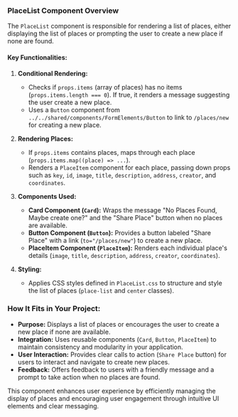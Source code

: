 ### PlaceList Component Overview

The `PlaceList` component is responsible for rendering a list of places, either displaying the list of places or prompting the user to create a new place if none are found.

#### Key Functionalities:

1. **Conditional Rendering:**
   - Checks if `props.items` (array of places) has no items (`props.items.length === 0`). If true, it renders a message suggesting the user create a new place.
   - Uses a `Button` component from `../../shared/components/FormElements/Button` to link to `/places/new` for creating a new place.

2. **Rendering Places:**
   - If `props.items` contains places, maps through each place (`props.items.map((place) => ...`).
   - Renders a `PlaceItem` component for each place, passing down props such as `key`, `id`, `image`, `title`, `description`, `address`, `creator`, and `coordinates`.

3. **Components Used:**
   - **Card Component (`Card`):** Wraps the message "No Places Found, Maybe create one?" and the "Share Place" button when no places are available.
   - **Button Component (`Button`):** Provides a button labeled "Share Place" with a link (`to="/places/new"`) to create a new place.
   - **PlaceItem Component (`PlaceItem`):** Renders each individual place's details (`image`, `title`, `description`, `address`, `creator`, `coordinates`).

4. **Styling:**
   - Applies CSS styles defined in `PlaceList.css` to structure and style the list of places (`place-list` and `center` classes).

### How It Fits in Your Project:

- **Purpose:** Displays a list of places or encourages the user to create a new place if none are available.
- **Integration:** Uses reusable components (`Card`, `Button`, `PlaceItem`) to maintain consistency and modularity in your application.
- **User Interaction:** Provides clear calls to action (`Share Place` button) for users to interact and navigate to create new places.
- **Feedback:** Offers feedback to users with a friendly message and a prompt to take action when no places are found.

This component enhances user experience by efficiently managing the display of places and encouraging user engagement through intuitive UI elements and clear messaging.
